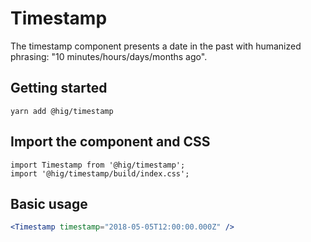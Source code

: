 # Timestamp

The timestamp component presents a date in the past with humanized phrasing: "10 minutes/hours/days/months ago".

## Getting started

```
yarn add @hig/timestamp
```

## Import the component and CSS

```
import Timestamp from '@hig/timestamp';
import '@hig/timestamp/build/index.css';
```

## Basic usage

```jsx
<Timestamp timestamp="2018-05-05T12:00:00.000Z" />
```
